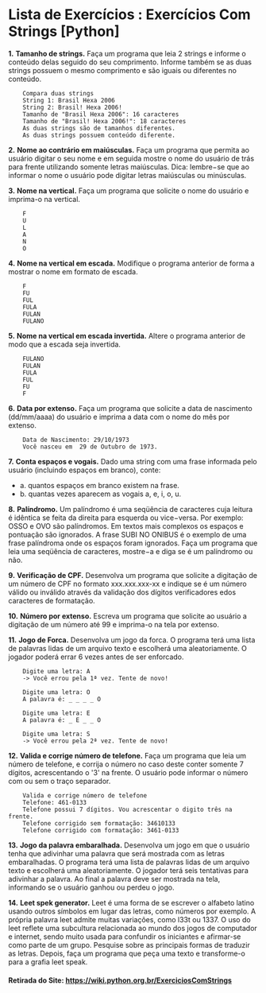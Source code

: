 # Lista de Exercícios : Exercícios Com Strings [Python]

**1.** <b>Tamanho de strings.</b> Faça um programa que leia 2 strings e informe o conteúdo delas seguido do seu comprimento. Informe também se as duas strings possuem o mesmo comprimento e são iguais ou diferentes no conteúdo.

		Compara duas strings
		String 1: Brasil Hexa 2006
		String 2: Brasil! Hexa 2006!
		Tamanho de "Brasil Hexa 2006": 16 caracteres
		Tamanho de "Brasil! Hexa 2006!": 18 caracteres
		As duas strings são de tamanhos diferentes.
		As duas strings possuem conteúdo diferente.

**2.** <b>Nome ao contrário em maiúsculas.</b> Faça um programa que permita ao usuário digitar o seu nome e em seguida mostre o nome do usuário de trás para frente utilizando somente letras maiúsculas. Dica: lembre−se que ao informar o nome o usuário pode digitar letras maiúsculas ou minúsculas.

**3.** <b>Nome na vertical.</b> Faça um programa que solicite o nome do usuário e imprima-o na vertical.

		F
		U
		L
		A
		N
		O

**4.** <b>Nome na vertical em escada.</b> Modifique o programa anterior de forma a mostrar o nome em formato de escada.

		F
		FU
		FUL
		FULA
		FULAN
		FULANO

**5.** <b>Nome na vertical em escada invertida.</b> Altere o programa anterior de modo que a escada seja invertida.

		FULANO
		FULAN
		FULA
		FUL
		FU
		F

**6.** <b>Data por extenso.</b> Faça um programa que solicite a data de nascimento (dd/mm/aaaa) do usuário e imprima a data com o nome do mês por extenso.

		Data de Nascimento: 29/10/1973
		Você nasceu em  29 de Outubro de 1973.

**7.** <b>Conta espaços e vogais.</b> Dado uma string com uma frase informada pelo usuário (incluindo espaços em branco), conte:

* a. quantos espaços em branco existem na frase.
* b. quantas vezes aparecem as vogais a, e, i, o, u.

**8.** <b>Palíndromo.</b> Um palíndromo é uma seqüência de caracteres cuja leitura é idêntica se feita da direita para esquerda ou vice−versa. Por exemplo: OSSO e OVO são palíndromos. Em textos mais complexos os espaços e pontuação são ignorados. A frase SUBI NO ONIBUS é o exemplo de uma frase palíndroma onde os espaços foram ignorados. Faça um programa que leia uma seqüência de caracteres, mostre−a e diga se é um palíndromo ou não.

**9.** <b>Verificação de CPF.</b> Desenvolva um programa que solicite a digitação de um número de CPF no formato xxx.xxx.xxx-xx e indique se é um número válido ou inválido através da validação dos dígitos verificadores edos caracteres de formatação.

**10.** <b>Número por extenso.</b> Escreva um programa que solicite ao usuário a digitação de um número até 99 e imprima-o na tela por extenso.

**11.** <b>Jogo de Forca.</b> Desenvolva um jogo da forca. O programa terá uma lista de palavras lidas de um arquivo texto e escolherá uma aleatoriamente. O jogador poderá errar 6 vezes antes de ser enforcado.

		Digite uma letra: A
		-> Você errou pela 1ª vez. Tente de novo!
		
		Digite uma letra: O
		A palavra é: _ _ _ _ O
		
		Digite uma letra: E
		A palavra é: _ E _ _ O
		
		Digite uma letra: S
		-> Você errou pela 2ª vez. Tente de novo!

**12.** <b>Valida e corrige número de telefone.</b> Faça um programa que leia um número de telefone, e corrija o número no caso deste conter somente 7 dígitos, acrescentando o '3' na frente. O usuário pode informar o número com ou sem o traço separador.

		Valida e corrige número de telefone
		Telefone: 461-0133
		Telefone possui 7 dígitos. Vou acrescentar o digito três na frente.
		Telefone corrigido sem formatação: 34610133
		Telefone corrigido com formatação: 3461-0133

**13.** <b>Jogo da palavra embaralhada.</b> Desenvolva um jogo em que o usuário tenha que adivinhar uma palavra que será mostrada com as letras embaralhadas. O programa terá uma lista de palavras lidas de um arquivo texto e escolherá uma aleatoriamente. O jogador terá seis tentativas para adivinhar a palavra. Ao final a palavra deve ser mostrada na tela, informando se o usuário ganhou ou perdeu o jogo.

**14.** <b>Leet spek generator.</b> Leet é uma forma de se escrever o alfabeto latino usando outros símbolos em lugar das letras, como números por exemplo. A própria palavra leet admite muitas variações, como l33t ou 1337. O uso do leet reflete uma subcultura relacionada ao mundo dos jogos de computador e internet, sendo muito usada para confundir os iniciantes e afirmar-se como parte de um grupo. Pesquise sobre as principais formas de traduzir as letras. Depois, faça um programa que peça uma texto e transforme-o para a grafia leet speak.

#### Retirada do Site: https://wiki.python.org.br/ExerciciosComStrings
